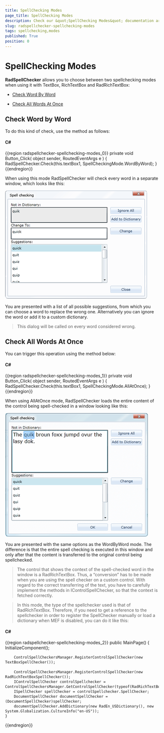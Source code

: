 ```yaml
---
title: SpellChecking Modes
page_title: SpellChecking Modes
description: Check our &quot;SpellChecking Modes&quot; documentation article for the RadSpellChecker {{ site.framework_name }} control.
slug: radspellchecker-spellchecking-modes
tags: spellchecking,modes
published: True
position: 0
---
```


# SpellChecking Modes



__RadSpellChecker__ allows you to choose between two spellchecking modes when using it  with TextBox, RichTextBox and RadRichTextBox:

* [Check Word By Word](#check-word-by-word)

* [Check All Words At Once](#check-all-words-at-once)

## Check Word by Word

To do this kind of check, use the method as follows:

#### __C#__

{{region radspellchecker-spellchecking-modes_0}}
	private void Button_Click( object sender, RoutedEventArgs e )
	{
	   RadSpellChecker.Check(this.textBox1, SpellCheckingMode.WordByWord);
	}
{{endregion}}



When using this mode RadSpellChecker will check every word in a separate window, which looks like this: 

![WPF RadSpellChecker ](images/RadSpellChecker_Dialog_WordByWord.png)



You are presented with a list of all possible suggestions, from which you can choose a word to replace the wrong one. Alternatively you can ignore the word or add it to a custom dictionary.

>This dialog will be called on every word considered wrong.


## Check All Words At Once



You can trigger this operation using the method below:

#### __C#__

{{region radspellchecker-spellchecking-modes_1}}
	private void Button_Click( object sender, RoutedEventArgs e )
	{
	   RadSpellChecker.Check(this.textBox1, SpellCheckingMode.AllAtOnce);
	}
{{endregion}}



When using AllAtOnce mode, RadSpellChecker loads the entire content of the control being spell-checked in a window looking like this:

![WPF RadSpellChecker ](images/RadSpellChecker_Dialog_AllAtOnce.png)

You are presented with the same options as the WordByWord mode. The difference is that the entire spell checking is executed in this window and only after that the content is transferred to the original control being spellchecked.

>The control that shows the context of the spell-checked word in the window is a RadRichTextBox. Thus, a “conversion” has to be made when you are using the spell checker on a custom control. With regard to the correct transferring of the text, you have to carefully implement the methods in IControlSpellChecker, so that the context is fetched correctly.

>In this mode, the type of the spellchecker used is that of RadRichTextBox. Therefore, if you need to get a reference to the spellchecker in order to register the SpellChecker manually or load a dictionary when MEF is disabled, you can do it like this:

#### __C#__

{{region radspellchecker-spellchecking-modes_2}}
	public MainPage()
	{
	    InitializeComponent();
	 
	    ControlSpellCheckersManager.RegisterControlSpellChecker(new TextBoxSpellChecker());
	 
	    ControlSpellCheckersManager.RegisterControlSpellChecker(new RadRichTextBoxSpellChecker());
	    IControlSpellChecker controlSpellchecker = ControlSpellCheckersManager.GetControlSpellChecker(typeof(RadRichTextBox));
	    ISpellChecker spellChecker = controlSpellchecker.SpellChecker;
	    DocumentSpellChecker documentSpellChecker = (DocumentSpellChecker)spellChecker;
	    documentSpellChecker.AddDictionary(new RadEn_USDictionary(), new System.Globalization.CultureInfo("en-US"));
	}
	
{{endregion}}




